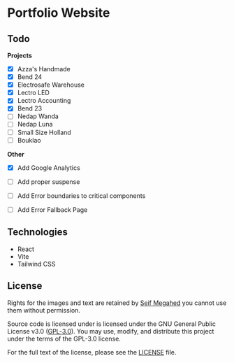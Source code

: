# Portfolio Website

## Todo
**Projects**
- [x] Azza's Handmade
- [x] Bend 24
- [x] Electrosafe Warehouse
- [x] Lectro LED
- [x] Lectro Accounting
- [x] Bend 23
- [ ] Nedap Wanda
- [ ] Nedap Luna
- [ ] Small Size Holland
- [ ] Bouklao

**Other**
- [x] Add Google Analytics
- [ ] Add proper suspense
- [ ] Add Error boundaries to critical components
- [ ] Add Error Fallback Page


## Technologies
* React
* Vite
* Tailwind CSS

## License
Rights for the images and text are retained by [Seif Megahed](mailto:seifmegahed@me.com) you cannot use them without permission.

Source code is licensed under is licensed under the GNU General Public License v3.0 ([GPL-3.0](https://choosealicense.com/licenses/gpl-3.0/)). You may use, modify, and distribute this project under the terms of the GPL-3.0 license.

For the full text of the license, please see the [LICENSE](https://github.com/seifmegahed/portfolio/blob/main/LICENSE) file.
